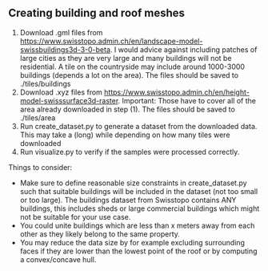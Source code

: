 ## Creating building and roof meshes

1. Download .gml files from https://www.swisstopo.admin.ch/en/landscape-model-swissbuildings3d-3-0-beta. I would advice against including patches of large cities as they are very large and many buildings will not be residential. A tile on the countryside may include around 1000-3000 buildings (depends a lot on the area). The files should be saved to ./tiles/buildings
2. Download .xyz files from https://www.swisstopo.admin.ch/en/height-model-swisssurface3d-raster. Important: Those have to cover all of the area already downloaded in step (1). The files should be saved to ./tiles/area
3. Run create_dataset.py to generate a dataset from the downloaded data. This may take a (long) while depending on how many tiles were downloaded
4. Run visualize.py to verify if the samples were processed correctly.

Things to consider:

- Make sure to define reasonable size constraints in create_dataset.py such that suitable buildings will be included in the dataset (not too small or too large). The buildings dataset from Swisstopo contains ANY buildings, this includes sheds or large commercial buildings which might not be suitable for your use case.
- You could unite buildings which are less than x meters away from each other as they likely belong to the same property.
- You may reduce the data size by for example excluding surrounding faces if they are lower than the lowest point of the roof or by computing a convex/concave hull.
